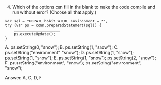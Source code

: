 4. Which of the options can fill in the blank to make the code compile and run without error? (Choose all that apply.)

```
var sql = "UDPATE habit WHERE environment = ?";
try (var ps = conn.preparedStatement(sql)) {
    _____________________
    ps.executeUpdate();
}
```


A. ps.setString(0, "snow");
B. ps.setString(1, "snow");
C. ps.setString("environment", "snow");
D. ps.setString(1, "snow"); ps.setString(1, "snow");
E. ps.setString(1, "snow"); ps.setString(2, "snow");
F. ps.setString("environment", "snow"); ps.setString("environment", "snow");


Answer: A, C, D, F